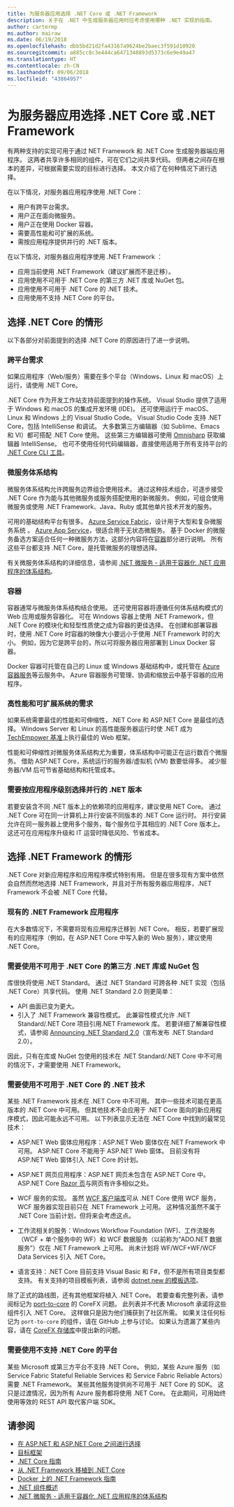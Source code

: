 ```yaml
---
title: 为服务器应用选择 .NET Core 或 .NET Framework
description: 关于在 .NET 中生成服务器应用时应考虑使用哪种 .NET 实现的指南。
author: cartermp
ms.author: mairaw
ms.date: 06/19/2018
ms.openlocfilehash: dbb5bd21d2fa43167a9624be2baec3f591d10920
ms.sourcegitcommit: a885cc8c3e444ca6471348893d5373c6e9e49a47
ms.translationtype: HT
ms.contentlocale: zh-CN
ms.lasthandoff: 09/06/2018
ms.locfileid: "43864957"
---
```

# <a name="choosing-between-net-core-and-net-framework-for-server-apps"></a>为服务器应用选择 .NET Core 或 .NET Framework

有两种支持的实现可用于通过 NET Framework 和 .NET Core 生成服务器端应用程序。 这两者共享许多相同的组件，可在它们之间共享代码。 但两者之间存在根本的差异，可根据需要实现的目标进行选择。  本文介绍了在何种情况下进行选择。

在以下情况，对服务器应用程序使用 .NET Core：

* 用户有跨平台需求。
* 用户正在面向微服务。
* 用户正在使用 Docker 容器。
* 需要高性能和可扩展的系统。
* 需按应用程序提供并行的 .NET 版本。

在以下情况，对服务器应用程序使用 .NET Framework ：

* 应用当前使用 .NET Framework（建议扩展而不是迁移）。
* 应用使用不可用于 .NET Core 的第三方 .NET 库或 NuGet 包。
* 应用使用不可用于 .NET Core 的 .NET 技术。
* 应用使用不支持 .NET Core 的平台。

## <a name="when-to-choose-net-core"></a>选择 .NET Core 的情形

以下各部分对前面提到的选择 .NET Core 的原因进行了进一步说明。

### <a name="cross-platform-needs"></a>跨平台需求

如果应用程序（Web/服务）需要在多个平台（Windows、Linux 和 macOS）上运行，请使用 .NET Core。

.NET Core 作为开发工作站支持前面提到的操作系统。 Visual Studio 提供了适用于 Windows 和 macOS 的集成开发环境 (IDE)。 还可使用运行于 macOS、Linux 和 Windows 上的 Visual Studio Code。 Visual Studio Code 支持 .NET Core，包括 IntelliSense 和调试。 大多数第三方编辑器（如 Sublime、Emacs 和 VI）都可搭配 .NET Core 使用。 这些第三方编辑器可使用 [Omnisharp](https://www.omnisharp.net/) 获取编辑器 IntelliSense。 也可不使用任何代码编辑器，直接使用适用于所有支持平台的 [.NET Core CLI 工具](../core/tools/index.md)。

### <a name="microservices-architecture"></a>微服务体系结构

微服务体系结构允许跨服务边界组合使用技术。 通过这种技术组合，可逐步接受 .NET Core 作为能与其他微服务或服务搭配使用的新微服务。 例如，可组合使用微服务或使用 .NET Framework、Java、Ruby 或其他单片技术开发的服务。

可用的基础结构平台有很多。 [Azure Service Fabric](https://azure.microsoft.com/services/service-fabric/)，设计用于大型和复杂微服务系统 。 [Azure App Service](https://azure.microsoft.com/services/app-service/)，很适合用于无状态微服务。 基于 Docker 的微服务备选方案适合任何一种微服务方法，这部分内容将在[容器](#containers)部分进行说明。 所有这些平台都支持 .NET Core，是托管微服务的理想选择。

有关微服务体系结构的详细信息，请参阅 [.NET 微服务 - 适用于容器化 .NET 应用程序的体系结构](microservices-architecture/index.md)。

### <a name="containers"></a>容器

容器通常与微服务体系结构结合使用。 还可使用容器将遵循任何体系结构模式的 Web 应用或服务容器化。 可在 Windows 容器上使用 .NET Framework，但 .NET Core 的模块化和轻型性质使之成为容器的更佳选择。 在创建和部署容器时，使用 .NET Core 时容器的映像大小要远小于使用 .NET Framework 时的大小。 例如，因为它是跨平台的，所以可将服务器应用部署到 Linux Docker 容器。

Docker 容器可托管在自己的 Linux 或 Windows 基础结构中，或托管在 [Azure 容器服务](https://azure.microsoft.com/services/container-service/)等云服务中。 Azure 容器服务可管理、协调和缩放云中基于容器的应用程序。

### <a name="a-need-for-high-performance-and-scalable-systems"></a>高性能和可扩展系统的需求

如果系统需要最佳的性能和可伸缩性，.NET Core 和 ASP.NET Core 是最佳的选择。 Windows Server 和 Linux 的高性能服务器运行时使 .NET 成为 [TechEmpower 基准](https://www.techempower.com/benchmarks/#hw=ph&test=plaintext)上执行最佳的 Web 框架。

性能和可伸缩性对微服务体系结构尤为重要，体系结构中可能正在运行数百个微服务。 借助 ASP.NET Core，系统运行的服务器/虚拟机 (VM) 数要低得多。 减少服务器/VM 后可节省基础结构和托管成本。

### <a name="a-need-for-side-by-side-of-net-versions-per-application-level"></a>需要按应用程序级别选择并行的 .NET 版本

若要安装含不同 .NET 版本上的依赖项的应用程序，建议使用 NET Core。 通过 .NET Core 可在同一计算机上并行安装不同版本的 .NET Core 运行时。 并行安装允许在同一服务器上使用多个服务，每个服务位于其相应的 .NET Core 版本上。 这还可在应用程序升级和 IT 运营时降低风险、节省成本。

## <a name="when-to-choose-net-framework"></a>选择 .NET Framework 的情形

.NET Core 对新应用程序和应用程序模式特别有用。 但是在很多现有方案中依然会自然而然地选择 .NET Framework，并且对于所有服务器应用程序，.NET Framework 不会被 .NET Core 代替。

### <a name="current-net-framework-applications"></a>现有的 .NET Framework 应用程序

在大多数情况下，不需要将现有应用程序迁移到 .NET Core。 相反，若要扩展现有的应用程序（例如，在 ASP.NET Core 中写入新的 Web 服务），建议使用 .NET Core。

### <a name="a-need-to-use-third-party-net-libraries-or-nuget-packages-not-available-for-net-core"></a>需要使用不可用于 .NET Core 的第三方 .NET 库或 NuGet 包

库很快将使用 .NET Standard。 通过 .NET Standard 可跨各种 .NET 实现（包括 .NET Core）共享代码。 使用 .NET Standard 2.0 则更简单：

- API 曲面已变为更大。 
- 引入了 .NET Framework 兼容性模式。 此兼容性模式允许 .NET Standard/.NET Core 项目引用.NET Framework 库。 若要详细了解兼容性模式，请参阅 [Announcing .NET Standard 2.0](https://blogs.msdn.microsoft.com/dotnet/2017/08/14/announcing-net-standard-2-0/)（宣布发布 .NET Standard 2.0）。

因此，只有在库或 NuGet 包使用的技术在 .NET Standard/.NET Core 中不可用的情况下，才需要使用 .NET Framework。

### <a name="a-need-to-use-net-technologies-not-available-for-net-core"></a>需要使用不可用于 .NET Core 的 .NET 技术

某些 .NET Framework 技术在 .NET Core 中不可用。 其中一些技术可能在更高版本的 .NET Core 中可用。 但其他技术不会应用于 .NET Core 面向的新应用程序模式，因此可能永远不可用。 以下列表显示无法在 .NET Core 中找到的最常见技术：

* ASP.NET Web 窗体应用程序：ASP.NET Web 窗体仅在.NET Framework 中可用。 ASP.NET Core 不能用于 ASP.NET Web 窗体。 目前没有将 ASP.NET Web 窗体引入 .NET Core 的计划。

* ASP.NET 网页应用程序：ASP.NET 网页未包含在 ASP.NET Core 中。 ASP.NET Core [Razor 页](/aspnet/core/mvc/razor-pages/)与网页有许多相似之处。

* WCF 服务的实现。 虽然 [WCF 客户端库](https://github.com/dotnet/wcf)可从 .NET Core 使用 WCF 服务，WCF 服务器实现目前只在 .NET Framework 上可用。 这种情况虽然不属于 .NET Core 当前计划，但将来会考虑这点。

* 工作流相关的服务：Windows Workflow Foundation (WF)、工作流服务（WCF + 单个服务中的 WF）和 WCF 数据服务（以前称为“ADO.NET 数据服务”）仅在 .NET Framework 上可用。  尚未计划将 WF/WCF+WF/WCF Data Services 引入 .NET Core。

* 语言支持：.NET Core 目前支持 Visual Basic 和 F#，但不是所有项目类型都支持。 有关支持的项目模板列表，请参阅 [dotnet new 的模板选项](../core/tools/dotnet-new.md#arguments)。

除了正式的路线图，还有其他框架将植入 .NET Core。 若要查看完整列表，请参阅标记为 [port-to-core](https://github.com/dotnet/corefx/issues?q=is%3Aopen+is%3Aissue+label%3Aport-to-core) 的 CoreFX 问题。 此列表并不代表 Microsoft 承诺将这些组件引入 .NET Core。 这样做只是因为他们捕获到了社区所需。 如果关注任何标记为 `port-to-core` 的组件，请在 GitHub 上参与讨论。 如果认为遗漏了某些内容，请在 [CoreFX 存储库](https://github.com/dotnet/corefx/issues/new)中提出新的问题。

### <a name="a-need-to-use-a-platform-that-doesnt-support-net-core"></a>需要使用不支持 .NET Core 的平台

某些 Microsoft 或第三方平台不支持 .NET Core。 例如，某些 Azure 服务（如 Service Fabric Stateful Reliable Services 和 Service Fabric Reliable Actors）需要 .NET Framework。 某些其他服务提供尚不可用于 .NET Core 的 SDK。 这只是过渡情况，因为所有 Azure 服务都将使用 .NET Core。 在此期间，可用始终使用等效的 REST API 取代客户端 SDK。

## <a name="see-also"></a>请参阅

* [在 ASP.NET 和 ASP.NET Core 之间进行选择](/aspnet/core/choose-aspnet-framework)
* [目标框架](frameworks.md)
* [.NET Core 指南](../core/index.md)  
* [从 .NET Framework 移植到 .NET Core](../core/porting/index.md)  
* [Docker 上的 .NET Framework 指南](../framework/docker/index.md)  
* [.NET 组件概述](components.md)  
* [.NET 微服务 - 适用于容器化 .NET 应用程序的体系结构](microservices-architecture/index.md)
